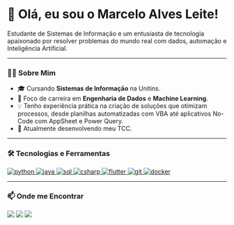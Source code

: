 # 👋 Olá, eu sou o Marcelo Alves Leite!

<p align="left"> 
  Estudante de Sistemas de Informação e um entusiasta de tecnologia apaixonado por resolver problemas do mundo real com dados, automação e Inteligência Artificial. 
</p>

---

### 👨‍💻 Sobre Mim
- 🎓 Cursando **Sistemas de Informação** na Unitins.
- 🎯 Foco de carreira em **Engenharia de Dados** e **Machine Learning**.
- 💡 Tenho experiência prática na criação de soluções que otimizam processos, desde planilhas automatizadas com VBA até aplicativos No-Code com AppSheet e Power Query.
- 🚀 Atualmente desenvolvendo meu TCC.

---

### 🛠️ Tecnologias e Ferramentas
<p align="left">
  <a href="https://www.python.org" target="_blank"> <img src="https://img.shields.io/badge/Python-3776AB?style=for-the-badge&logo=python&logoColor=white" alt="python"/> </a>
  <a href="https://www.java.com" target="_blank"> <img src="https://img.shields.io/badge/Java-ED8B00?style=for-the-badge&logo=java&logoColor=white" alt="java"/> </a>
  <a href="https://learn.microsoft.com/pt-br/sql/" target="_blank"> <img src="https://img.shields.io/badge/Microsoft%20SQL%20Server-CC2927?style=for-the-badge&logo=microsoft%20sql%20server&logoColor=white" alt="sql"/> </a>
  <a href="https://docs.microsoft.com/en-us/dotnet/csharp/" target="_blank"> <img src="https://img.shields.io/badge/C%23-239120?style=for-the-badge&logo=c-sharp&logoColor=white" alt="csharp"/> </a>
  <a href="https://flutter.dev" target="_blank"> <img src="https://img.shields.io/badge/Flutter-02569B?style=for-the-badge&logo=flutter&logoColor=white" alt="flutter"/> </a>
  <a href="https://git-scm.com/" target="_blank"> <img src="https://img.shields.io/badge/GIT-E44C30?style=for-the-badge&logo=git&logoColor=white" alt="git"/> </a>
  <a href="https://www.docker.com/" target="_blank"> <img src="https://img.shields.io/badge/Docker-2496ED?style=for-the-badge&logo=docker&logoColor=white" alt="docker"/> </a>
</p>

---

### 📫 Onde me Encontrar
<p align="left">
<a href="https://www.linkedin.com/in/marceloalvesll" target="_blank"><img src="https://img.shields.io/badge/-LinkedIn-%230077B5?style=for-the-badge&logo=linkedin&logoColor=white" target="_blank"></a>
<a href="https://portfolio-marceloalves-ivory.vercel.app/" target="_blank"><img src="https://img.shields.io/badge/Meu%20Portfólio-000000?style=for-the-badge&logo=vercel&logoColor=white" target="_blank"></a>
<a href="mailto:marceloalvesll@hotmail.com"><img src="https://img.shields.io/badge/-Email-0078D4?style=for-the-badge&logo=microsoft-outlook&logoColor=white" target="_blank"></a>
</p>

